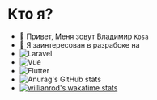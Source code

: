 # Кто я?
- 👋 Привет, Меня зовут Владимир ```Kosa```
- 👀 Я заинтересован в разрабоке на
- ![Laravel](https://img.shields.io/badge/-Laravel-000000?style=for-the-badge&logo=Laravel)
- ![Vue](https://img.shields.io/badge/-Vue.Js-000000?style=for-the-badge&logo=Vue.js)
- ![Flutter](https://img.shields.io/badge/-Flutter-000000?style=for-the-badge&logo=Flutter)
- ![Anurag's GitHub stats](https://github-readme-stats.vercel.app/api?username=vova641&show_icons=true&theme=radical)
- [![willianrod's wakatime stats](https://github-readme-stats.vercel.app/api/wakatime?username=vova641)](https://github.com/anuraghazra/github-readme-stats)


<!---
vova641/vova641 is a ✨ special ✨ repository because its `README.md` (this file) appears on your GitHub profile.
You can click the Preview link to take a look at your changes.
--->
